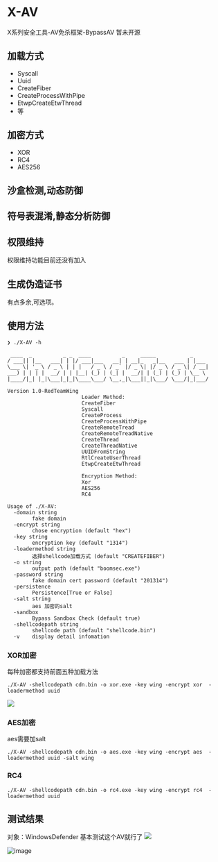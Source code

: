 # X-AV
X系列安全工具-AV免杀框架-BypassAV
暂未开源

## 加载方式
- Syscall
- Uuid
- CreateFiber
- CreateProcessWithPipe
- EtwpCreateEtwThread
- 等

## 加密方式
- XOR
- RC4
- AES256

## 沙盒检测,动态防御

## 符号表混淆,静态分析防御


## 权限维持
权限维持功能目前还没有加入
## 生成伪造证书
有点多余,可选项。
## 使用方法

```
❯ ./X-AV -h

 ____  _          _ _  ____          _     _____           _
/ ___|| |__   ___| | |/ ___|___   __| | __|_   _|__   ___ | |___
\___ \| '_ \ / _ \ | | |   / _ \ / _` |/ _ \| |/ _ \ / _ \| / __|
___) | | | |  __/ | | |__| (_) | (_| |  __/| | (_) | (_) | \__ \
|____/|_| |_|\___|_|_|\____\___/ \__,_|\___||_|\___/ \___/|_|___/

Version 1.0-RedTeamWing
						Loader Method:
						CreateFiber
						Syscall
						CreateProcess
						CreateProcessWithPipe
						CreateRemoteTread
						CreateRemoteTreadNative
						CreateThread
						CreateThreadNative
						UUIDFromString
						RtlCreateUserThread
						EtwpCreateEtwThread

						Encryption Method:
						Xor
						AES256
						RC4

Usage of ./X-AV:
  -domain string
    	fake domain
  -encrypt string
    	chose encryption (default "hex")
  -key string
    	encryption key (default "1314")
  -loadermethod string
    	选择shellcode加载方式 (default "CREATEFIBER")
  -o string
    	output path (default "boomsec.exe")
  -password string
    	fake domain cert password (default "201314")
  -persistence
    	Persistence[True or False]
  -salt string
    	aes 加密的salt
  -sandbox
    	Bypass Sandbox Check (default true)
  -shellcodepath string
    	shellcode path (default "shellcode.bin")
  -v	display detail infomation
  ```
  
 ### XOR加密
  每种加密都支持前面五种加载方法
```
./X-AV -shellcodepath cdn.bin -o xor.exe -key wing -encrypt xor  -loadermethod uuid
```
![](https://i.loli.net/2021/05/14/2HfmgtLoRdKiWkG.png)
 ### AES加密
 aes需要加salt
```
./X-AV -shellcodepath cdn.bin -o aes.exe -key wing -encrypt aes  -loadermethod uuid -salt wing
```
### RC4
```
./X-AV -shellcodepath cdn.bin -o rc4.exe -key wing -encrypt rc4  -loadermethod uuid
```

## 测试结果
对象：WindowsDefender
基本测试这个AV就行了
![](https://i.loli.net/2021/05/14/Q8RvafxMIFKGXWU.png)

![image](https://user-images.githubusercontent.com/25416365/118236750-0ded1700-b4c9-11eb-8e63-1b92b6f668b5.png)


